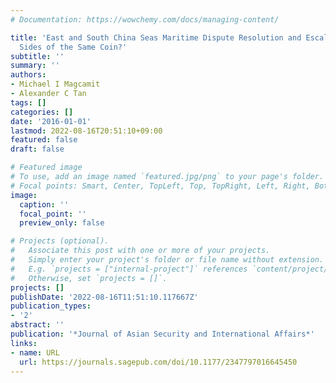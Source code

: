```yaml
---
# Documentation: https://wowchemy.com/docs/managing-content/

title: 'East and South China Seas Maritime Dispute Resolution and Escalation: Two
  Sides of the Same Coin?'
subtitle: ''
summary: ''
authors:
- Michael I Magcamit
- Alexander C Tan
tags: []
categories: []
date: '2016-01-01'
lastmod: 2022-08-16T20:51:10+09:00
featured: false
draft: false

# Featured image
# To use, add an image named `featured.jpg/png` to your page's folder.
# Focal points: Smart, Center, TopLeft, Top, TopRight, Left, Right, BottomLeft, Bottom, BottomRight.
image:
  caption: ''
  focal_point: ''
  preview_only: false

# Projects (optional).
#   Associate this post with one or more of your projects.
#   Simply enter your project's folder or file name without extension.
#   E.g. `projects = ["internal-project"]` references `content/project/deep-learning/index.md`.
#   Otherwise, set `projects = []`.
projects: []
publishDate: '2022-08-16T11:51:10.117667Z'
publication_types:
- '2'
abstract: ''
publication: '*Journal of Asian Security and International Affairs*'
links:
- name: URL
  url: https://journals.sagepub.com/doi/10.1177/2347797016645450
---
```

